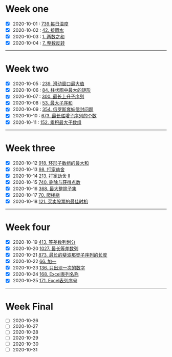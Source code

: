 # Week one

- [x] 2020-10-01 : [739.每日温度](https://github.com/archer-shu/leetcode/blob/master/2020_10_01_739_%E6%AF%8F%E6%97%A5%E6%B8%A9%E5%BA%A6.md)
- [x] 2020-10-02 : [42. 接雨水](https://github.com/archer-shu/leetcode/blob/master/2020_10_02_42.%20%E6%8E%A5%E9%9B%A8%E6%B0%B4.md)
- [x] 2020-10-03 : [1. 两数之和](https://github.com/archer-shu/leetcode/blob/master/2020_10_03_1.%E4%B8%A4%E6%95%B0%E4%B9%8B%E5%92%8C.md)
- [x] 2020-10-04 : [7. 整数反转](https://github.com/archer-shu/leetcode/blob/master/2020_10_04_7.%20%E6%95%B4%E6%95%B0%E5%8F%8D%E8%BD%AC.md)

<hr>


# Week two
- [x] 2020-10-05 : [239. 滑动窗口最大值](https://github.com/archer-shu/leetcode/blob/master/2020_10_05_239.%20%E6%BB%91%E5%8A%A8%E7%AA%97%E5%8F%A3%E6%9C%80%E5%A4%A7%E5%80%BC.md)
- [x] 2020-10-06 : [84. 柱状图中最大的矩形](https://github.com/archer-shu/leetcode/blob/master/Oct/2020_10_06_84.%20%E6%9F%B1%E7%8A%B6%E5%9B%BE%E4%B8%AD%E6%9C%80%E5%A4%A7%E7%9A%84%E7%9F%A9%E5%BD%A2.md)
- [x] 2020-10-07 : [300. 最长上升子序列](https://github.com/archer-shu/leetcode/blob/master/Oct/2020_10_07_300.%20%E6%9C%80%E9%95%BF%E4%B8%8A%E5%8D%87%E5%AD%90%E5%BA%8F%E5%88%97.md)
- [x] 2020-10-08 : [53. 最大子序和](https://github.com/archer-shu/leetcode/blob/master/Oct/2020_10_08_53.%20%E6%9C%80%E5%A4%A7%E5%AD%90%E5%BA%8F%E5%92%8C.md)
- [x] 2020-10-09 : [354. 俄罗斯套娃信封问题](https://github.com/archer-shu/leetcode/blob/master/Oct/2020_10_09_354.%20%E4%BF%84%E7%BD%97%E6%96%AF%E5%A5%97%E5%A8%83%E4%BF%A1%E5%B0%81%E9%97%AE%E9%A2%98.md)
- [x] 2020-10-10 : [673. 最长递增子序列的个数](https://github.com/archer-shu/leetcode/blob/master/Oct/2020_10_10_673.%20%E6%9C%80%E9%95%BF%E9%80%92%E5%A2%9E%E5%AD%90%E5%BA%8F%E5%88%97%E7%9A%84%E4%B8%AA%E6%95%B0.md)
- [x] 2020-10-11 : [152. 乘积最大子数组](https://github.com/archer-shu/leetcode/blob/master/Oct/2020_10_11_152.%20%E4%B9%98%E7%A7%AF%E6%9C%80%E5%A4%A7%E5%AD%90%E6%95%B0%E7%BB%84.md)

<hr>


# Week three
- [x] 2020-10-12 [918. 环形子数组的最大和](https://github.com/archer-shu/leetcode/blob/master/Oct/2020_10_12_918.%20%E7%8E%AF%E5%BD%A2%E5%AD%90%E6%95%B0%E7%BB%84%E7%9A%84%E6%9C%80%E5%A4%A7%E5%92%8C.md)
- [x] 2020-10-13 [98. 打家劫舍](https://github.com/archer-shu/leetcode/blob/master/Oct/2020_10_13_98.%20%E6%89%93%E5%AE%B6%E5%8A%AB%E8%88%8D.md)
- [x] 2020-10-14 [213. 打家劫舍 II](https://github.com/archer-shu/leetcode/blob/master/Oct/2020_10_14_213.%20%E6%89%93%E5%AE%B6%E5%8A%AB%E8%88%8D%20II.md)
- [x] 2020-10-15 [740. 删除与获得点数](https://github.com/archer-shu/leetcode/blob/master/Oct/2020_10_15_740.%20%E5%88%A0%E9%99%A4%E4%B8%8E%E8%8E%B7%E5%BE%97%E7%82%B9%E6%95%B0.md)
- [x] 2020-10-16 [368. 最大整除子集](https://github.com/archer-shu/leetcode/blob/master/Oct/2020_10_16_368.%20%E6%9C%80%E5%A4%A7%E6%95%B4%E9%99%A4%E5%AD%90%E9%9B%86.md)
- [x] 2020-10-17 [70. 爬楼梯](https://github.com/archer-shu/leetcode/blob/master/Oct/2020_10_17_70.%20%E7%88%AC%E6%A5%BC%E6%A2%AF.md)
- [x] 2020-10-18 [121. 买卖股票的最佳时机](https://github.com/archer-shu/leetcode/blob/master/Oct/2020_10_18_121.%20%E4%B9%B0%E5%8D%96%E8%82%A1%E7%A5%A8%E7%9A%84%E6%9C%80%E4%BD%B3%E6%97%B6%E6%9C%BA.md)

<hr>


# Week four
- [x] 2020-10-19 [413. 等差数列划分](https://github.com/archer-shu/leetcode/blob/master/Oct/2020_10_19_413.%20%E7%AD%89%E5%B7%AE%E6%95%B0%E5%88%97%E5%88%92%E5%88%86.md)
- [x] 2020-10-20 [1027. 最长等差数列](https://github.com/archer-shu/leetcode/blob/master/Oct/2020_10_20_1027.%20%E6%9C%80%E9%95%BF%E7%AD%89%E5%B7%AE%E6%95%B0%E5%88%97.md)
- [x] 2020-10-21 [873. 最长的斐波那契子序列的长度](https://github.com/archer-shu/leetcode/blob/master/Oct/2020_10_21_873.%20%E6%9C%80%E9%95%BF%E7%9A%84%E6%96%90%E6%B3%A2%E9%82%A3%E5%A5%91%E5%AD%90%E5%BA%8F%E5%88%97%E7%9A%84%E9%95%BF%E5%BA%A6.md)
- [x] 2020-10-22 [66. 加一](https://github.com/archer-shu/leetcode/blob/master/Oct/2020_10_22_66.%20%E5%8A%A0%E4%B8%80.md)
- [x] 2020-10-23 [136. 只出现一次的数字](https://github.com/archer-shu/leetcode/blob/master/Oct/2020_10_23_136.%20%E5%8F%AA%E5%87%BA%E7%8E%B0%E4%B8%80%E6%AC%A1%E7%9A%84%E6%95%B0%E5%AD%97.md)
- [x] 2020-10-24 [168. Excel表列名称](https://github.com/archer-shu/leetcode/blob/master/Oct/2020_10_24_168.%20Excel%E8%A1%A8%E5%88%97%E5%90%8D%E7%A7%B0.md)
- [x] 2020-10-25 [171. Excel表列序号](https://github.com/archer-shu/leetcode/blob/master/Oct/2020_10_25_171.%20Excel%E8%A1%A8%E5%88%97%E5%BA%8F%E5%8F%B7.md)

<hr>


# Week Final
- [ ] 2020-10-26
- [ ] 2020-10-27
- [ ] 2020-10-28
- [ ] 2020-10-29
- [ ] 2020-10-30
- [ ] 2020-10-31
